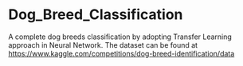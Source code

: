 # Dog_Breed_Classification
A complete dog breeds classification by adopting Transfer Learning approach in Neural Network.  The dataset can be found at https://www.kaggle.com/competitions/dog-breed-identification/data
